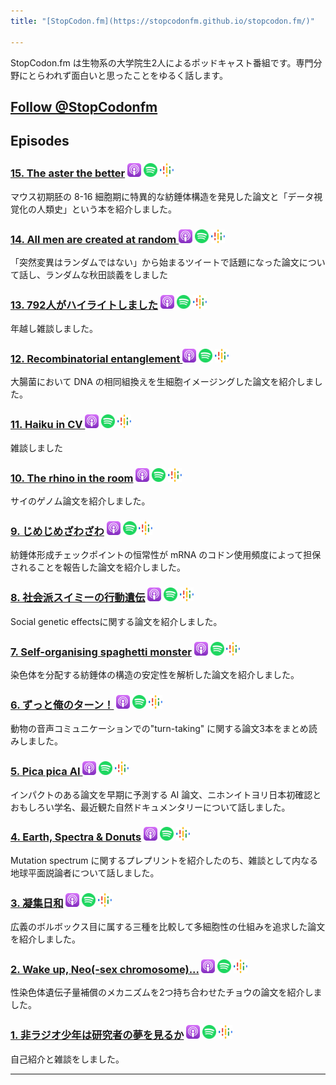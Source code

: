 ```yaml
---
title: "[StopCodon.fm](https://stopcodonfm.github.io/stopcodon.fm/)"

---
```

StopCodon.fm は生物系の大学院生2人によるポッドキャスト番組です。専門分野にとらわれず面白いと思ったことをゆるく話します。

<a href="https://twitter.com/StopCodonfm?ref_src=twsrc%5Etfw" class="twitter-follow-button" data-show-count="false">Follow @StopCodonfm</a><script async src="https://platform.twitter.com/widgets.js" charset="utf-8"></script>
------

## Episodes

### [ 15. The aster the better](episodes/015.html) [<img src="https://raw.githubusercontent.com/StopCodonfm/stopcodon/main/logos/apple-podcasts.png" width="22px">]() [<img src="https://raw.githubusercontent.com/StopCodonfm/stopcodon/main/logos/spotify.png" width="22px">]() [<img src="https://raw.githubusercontent.com/StopCodonfm/stopcodon/main/logos/google-podcasts.png" width="22px">]()

マウス初期胚の 8-16 細胞期に特異的な紡錘体構造を発見した論文と「データ視覚化の人類史」という本を紹介しました。

### [ 14. All men are created at random ](episodes/014.html) [<img src="https://raw.githubusercontent.com/StopCodonfm/stopcodon/main/logos/apple-podcasts.png" width="22px">](https://podcasts.apple.com/jp/podcast/14-all-men-are-created-at-random/id1572672009?i=1000549429623) [<img src="https://raw.githubusercontent.com/StopCodonfm/stopcodon/main/logos/spotify.png" width="22px">](https://open.spotify.com/episode/6QVQ7y0MsMSkmG7No4VsIN?si=48a0505cbd914d55) [<img src="https://raw.githubusercontent.com/StopCodonfm/stopcodon/main/logos/google-podcasts.png" width="22px">](https://podcasts.google.com/feed/aHR0cHM6Ly9hbmNob3IuZm0vcy81YjY0MGVhMC9wb2RjYXN0L3Jzcw/episode/M2IzZTE0NGUtOTBjZi00YzM2LWE0YjUtMjBlYTQ0OGYxMDVl?sa=X&ved=0CAUQkfYCahcKEwjg2NGC4tn1AhUAAAAAHQAAAAAQAQ)

「突然変異はランダムではない」から始まるツイートで話題になった論文について話し、ランダムな秋田談義をしました

### [ 13. 792人がハイライトしました](episodes/013.html) [<img src="https://raw.githubusercontent.com/StopCodonfm/stopcodon/main/logos/apple-podcasts.png" width="22px">](https://podcasts.apple.com/jp/podcast/13-792%E4%BA%BA%E3%81%8C%E3%83%8F%E3%82%A4%E3%83%A9%E3%82%A4%E3%83%88%E3%81%97%E3%81%BE%E3%81%97%E3%81%9F/id1572672009?i=1000547147070) [<img src="https://raw.githubusercontent.com/StopCodonfm/stopcodon/main/logos/spotify.png" width="22px">](https://open.spotify.com/episode/3K81D0RD2QoV24duEaIhEW) [<img src="https://raw.githubusercontent.com/StopCodonfm/stopcodon/main/logos/google-podcasts.png" width="22px">](https://podcasts.google.com/feed/aHR0cHM6Ly9hbmNob3IuZm0vcy81YjY0MGVhMC9wb2RjYXN0L3Jzcw/episode/ODAxNDU3OWMtM2MyZS00MGMwLWI4Y2YtOGExNjk0OWUxMmI0?sa=X&ved=0CAUQkfYCahcKEwj4rejW8KT1AhUAAAAAHQAAAAAQAQ)

年越し雑談しました。

### [ 12. Recombinatorial entanglement ](episodes/012.html) [<img src="https://raw.githubusercontent.com/StopCodonfm/stopcodon/main/logos/apple-podcasts.png" width="22px">](https://podcasts.apple.com/jp/podcast/12-recombinatorial-entanglement/id1572672009?i=1000545513900) [<img src="https://raw.githubusercontent.com/StopCodonfm/stopcodon/main/logos/spotify.png" width="22px">](https://open.spotify.com/episode/4GnKOLRhurgxYGAHbS1LIz) [<img src="https://raw.githubusercontent.com/StopCodonfm/stopcodon/main/logos/google-podcasts.png" width="22px">](https://podcasts.google.com/feed/aHR0cHM6Ly9hbmNob3IuZm0vcy81YjY0MGVhMC9wb2RjYXN0L3Jzcw/episode/NzNlMjI3MTEtOTE0Yi00ODEzLWJiMmUtOTkxNjQ4Nzk3MzYz?sa=X&ved=0CAUQkfYCahcKEwj4rejW8KT1AhUAAAAAHQAAAAAQAQ)

大腸菌において DNA の相同組換えを生細胞イメージングした論文を紹介しました。

### [ 11. Haiku in CV ](episodes/011.html) [<img src="https://raw.githubusercontent.com/StopCodonfm/stopcodon/main/logos/apple-podcasts.png" width="22px">](https://podcasts.apple.com/jp/podcast/11-haiku-in-cv/id1572672009?i=1000542761678) [<img src="https://raw.githubusercontent.com/StopCodonfm/stopcodon/main/logos/spotify.png" width="22px">](https://open.spotify.com/episode/6Iq0crjmRT1xCPW6T2siw6) [<img src="https://raw.githubusercontent.com/StopCodonfm/stopcodon/main/logos/google-podcasts.png" width="22px">](https://podcasts.google.com/feed/aHR0cHM6Ly9hbmNob3IuZm0vcy81YjY0MGVhMC9wb2RjYXN0L3Jzcw/episode/YmFkZDU0YzItNzEzNy00ZDBlLTgzODItNTQwMjNlYmQxOTIz?sa=X&ved=0CAUQkfYCahcKEwj4rejW8KT1AhUAAAAAHQAAAAAQAQ)

雑談しました

### [ 10. The rhino in the room](episodes/010.html) [<img src="https://raw.githubusercontent.com/StopCodonfm/stopcodon/main/logos/apple-podcasts.png" width="22px">](https://podcasts.apple.com/jp/podcast/10-the-rhino-in-the-room/id1572672009?i=1000542370343) [<img src="https://raw.githubusercontent.com/StopCodonfm/stopcodon/main/logos/spotify.png" width="22px">](https://open.spotify.com/episode/3rXOu12wV5AJyCswiSFvdY) [<img src="https://raw.githubusercontent.com/StopCodonfm/stopcodon/main/logos/google-podcasts.png" width="22px">](https://podcasts.google.com/feed/aHR0cHM6Ly9hbmNob3IuZm0vcy81YjY0MGVhMC9wb2RjYXN0L3Jzcw/episode/OTUyNGNmMTItOWY0MC00YmQzLWFmMDItNTI4NzMzMGNmNzk5?sa=X&ved=0CAUQkfYCahcKEwj4rejW8KT1AhUAAAAAHQAAAAAQAQ)

サイのゲノム論文を紹介しました。

### [ 9. じめじめざわざわ](episodes/009.html) [<img src="https://raw.githubusercontent.com/StopCodonfm/stopcodon/main/logos/apple-podcasts.png" width="22px">](https://podcasts.apple.com/jp/podcast/9-%E3%81%98%E3%82%81%E3%81%98%E3%82%81%E3%81%96%E3%82%8F%E3%81%96%E3%82%8F/id1572672009?i=1000536945070) [<img src="https://raw.githubusercontent.com/StopCodonfm/stopcodon/main/logos/spotify.png" width="22px">](https://open.spotify.com/episode/6iQsM3zhR4yU5OacLRTAu1) [<img src="https://raw.githubusercontent.com/StopCodonfm/stopcodon/main/logos/google-podcasts.png" width="22px">](https://podcasts.google.com/feed/aHR0cHM6Ly9hbmNob3IuZm0vcy81YjY0MGVhMC9wb2RjYXN0L3Jzcw/episode/MjQ4YWRhZmYtOGMxNS00NzQxLTlhZWEtY2JmYmQ4NjkwNjJk?sa=X&ved=0CAUQkfYCahcKEwj4rejW8KT1AhUAAAAAHQAAAAAQAQ)

紡錘体形成チェックポイントの恒常性が mRNA のコドン使用頻度によって担保されることを報告した論文を紹介しました。

### [ 8. 社会派スイミーの行動遺伝](episodes/008.html) [<img src="https://raw.githubusercontent.com/StopCodonfm/stopcodon/main/logos/apple-podcasts.png" width="22px">](https://podcasts.apple.com/jp/podcast/8-%E7%A4%BE%E4%BC%9A%E6%B4%BE%E3%82%B9%E3%82%A4%E3%83%9F%E3%83%BC%E3%81%AE%E8%A1%8C%E5%8B%95%E9%81%BA%E4%BC%9D/id1572672009?i=1000534905061) [<img src="https://raw.githubusercontent.com/StopCodonfm/stopcodon/main/logos/spotify.png" width="22px">](https://open.spotify.com/episode/6THyTmCfPlvJXeZ39w7mPK) [<img src="https://raw.githubusercontent.com/StopCodonfm/stopcodon/main/logos/google-podcasts.png" width="22px">](https://podcasts.google.com/feed/aHR0cHM6Ly9hbmNob3IuZm0vcy81YjY0MGVhMC9wb2RjYXN0L3Jzcw/episode/OWE3MmU4ZTQtZTYxNC00ZTM1LWJmOTEtOGRjOTM2NGUwZDUy?sa=X&ved=0CAUQkfYCahcKEwj4rejW8KT1AhUAAAAAHQAAAAAQAQ)

Social genetic effectsに関する論文を紹介しました。

### [ 7. Self-organising spaghetti monster](episodes/007.html) [<img src="https://raw.githubusercontent.com/StopCodonfm/stopcodon/main/logos/apple-podcasts.png" width="22px">](https://podcasts.apple.com/jp/podcast/7-self-organising-spaghetti-monster/id1572672009?i=1000532694865) [<img src="https://raw.githubusercontent.com/StopCodonfm/stopcodon/main/logos/spotify.png" width="22px">](https://open.spotify.com/episode/0A1o0v8cafj1fBuXNK9lr2) [<img src="https://raw.githubusercontent.com/StopCodonfm/stopcodon/main/logos/google-podcasts.png" width="22px">](https://podcasts.google.com/feed/aHR0cHM6Ly9hbmNob3IuZm0vcy81YjY0MGVhMC9wb2RjYXN0L3Jzcw/episode/MmUzYWQ5Y2MtNDFjMC00YTk5LTlkYmYtMDFiYWFkZWVkMWY5?sa=X&ved=0CAUQkfYCahcKEwj4rejW8KT1AhUAAAAAHQAAAAAQAQ)

染色体を分配する紡錘体の構造の安定性を解析した論文を紹介しました。

### [ 6. ずっと俺のターン！](episodes/006.html) [<img src="https://raw.githubusercontent.com/StopCodonfm/stopcodon/main/logos/apple-podcasts.png" width="22px">](https://podcasts.apple.com/jp/podcast/6-%E3%81%9A%E3%81%A3%E3%81%A8%E4%BF%BA%E3%81%AE%E3%82%BF%E3%83%BC%E3%83%B3/id1572672009?i=1000532635862) [<img src="https://raw.githubusercontent.com/StopCodonfm/stopcodon/main/logos/spotify.png" width="22px">](https://open.spotify.com/episode/671g3DTdf5SUajjdVj6QDT) [<img src="https://raw.githubusercontent.com/StopCodonfm/stopcodon/main/logos/google-podcasts.png" width="22px">](https://podcasts.google.com/feed/aHR0cHM6Ly9hbmNob3IuZm0vcy81YjY0MGVhMC9wb2RjYXN0L3Jzcw/episode/NTYxMDBkY2QtZGJmYy00OGI5LWIxODEtMzY4NmNlYzI4MTQ2?sa=X&ved=0CAUQkfYCahcKEwj4rejW8KT1AhUAAAAAHQAAAAAQAQ)

動物の音声コミュニケーションでの"turn-taking" に関する論文3本をまとめ読みしました。

### [ 5. Pica pica AI ](episodes/005.html) [<img src="https://raw.githubusercontent.com/StopCodonfm/stopcodon/main/logos/apple-podcasts.png" width="22px">](https://podcasts.apple.com/jp/podcast/5-pica-pica-ai/id1572672009?i=1000529364401) [<img src="https://raw.githubusercontent.com/StopCodonfm/stopcodon/main/logos/spotify.png" width="22px">](https://open.spotify.com/episode/49OHRR5ubGBLegqlRmH5kA) [<img src="https://raw.githubusercontent.com/StopCodonfm/stopcodon/main/logos/google-podcasts.png" width="22px">](https://podcasts.google.com/feed/aHR0cHM6Ly9hbmNob3IuZm0vcy81YjY0MGVhMC9wb2RjYXN0L3Jzcw/episode/OWYxZmQ5OTktOGM0OS00NzNmLWFjOTEtMzM3OWZkNjRkOTc2?sa=X&ved=0CAUQkfYCahcKEwj4rejW8KT1AhUAAAAAHQAAAAAQAQ)

インパクトのある論文を早期に予測する AI 論文、ニホンイトヨリ日本初確認とおもしろい学名、最近観た自然ドキュメンタリーについて話しました。

### [ 4. Earth, Spectra & Donuts](episodes/004.html) [<img src="https://raw.githubusercontent.com/StopCodonfm/stopcodon/main/logos/apple-podcasts.png" width="22px">](https://podcasts.apple.com/jp/podcast/4-earth-spectra-donuts/id1572672009?i=1000528765791) [<img src="https://raw.githubusercontent.com/StopCodonfm/stopcodon/main/logos/spotify.png" width="22px">](https://open.spotify.com/episode/24dQu2RJU7e0NZSGnUAZfs) [<img src="https://raw.githubusercontent.com/StopCodonfm/stopcodon/main/logos/google-podcasts.png" width="22px">](https://podcasts.google.com/feed/aHR0cHM6Ly9hbmNob3IuZm0vcy81YjY0MGVhMC9wb2RjYXN0L3Jzcw/episode/NmVmODI5ZGYtMmIwZi00NjRjLTk1YTQtOGY4ZGYyYjI4MDVi?sa=X&ved=0CAUQkfYCahcKEwj4rejW8KT1AhUAAAAAHQAAAAAQAQ)

Mutation spectrum に関するプレプリントを紹介したのち、雑談として内なる地球平面説論者について話しました。

### [ 3. 凝集日和](episodes/003.html) [<img src="https://raw.githubusercontent.com/StopCodonfm/stopcodon/main/logos/apple-podcasts.png" width="22px">](https://podcasts.apple.com/jp/podcast/3-%E5%87%9D%E9%9B%86%E6%97%A5%E5%92%8C/id1572672009?i=1000528467704) [<img src="https://raw.githubusercontent.com/StopCodonfm/stopcodon/main/logos/spotify.png" width="22px">](https://open.spotify.com/episode/4TD1VZ4LcjpfKL0GHjcPMq) [<img src="https://raw.githubusercontent.com/StopCodonfm/stopcodon/main/logos/google-podcasts.png" width="22px">](https://podcasts.google.com/feed/aHR0cHM6Ly9hbmNob3IuZm0vcy81YjY0MGVhMC9wb2RjYXN0L3Jzcw/episode/ZmVjYTA2NTAtZjNmNi00OTNjLWE2ZWEtMTJkNWI2YmI4MDAz?sa=X&ved=0CAUQkfYCahcKEwj4rejW8KT1AhUAAAAAHQAAAAAQAQ)

広義のボルボックス目に属する三種を比較して多細胞性の仕組みを追求した論文を紹介しました。

### [ 2. Wake up, Neo(-sex chromosome)...](episodes/002.html) [<img src="https://raw.githubusercontent.com/StopCodonfm/stopcodon/main/logos/apple-podcasts.png" width="22px">](https://podcasts.apple.com/jp/podcast/2-wake-up-neo-sex-chromosome/id1572672009?i=1000527858724) [<img src="https://raw.githubusercontent.com/StopCodonfm/stopcodon/main/logos/spotify.png" width="22px">](https://open.spotify.com/episode/37hyuxRHECBEMjAdCkSA0E) [<img src="https://raw.githubusercontent.com/StopCodonfm/stopcodon/main/logos/google-podcasts.png" width="22px">](https://podcasts.google.com/feed/aHR0cHM6Ly9hbmNob3IuZm0vcy81YjY0MGVhMC9wb2RjYXN0L3Jzcw/episode/NTllNGM0NmItNDE5Ni00MDNlLTg3MTgtNmRiOTQ3MDYxMWY4?sa=X&ved=0CAUQkfYCahcKEwj4rejW8KT1AhUAAAAAHQAAAAAQAQ)

性染色体遺伝子量補償のメカニズムを2つ持ち合わせたチョウの論文を紹介しました。

### [ 1. 非ラジオ少年は研究者の夢を見るか](episodes/001.html) [<img src="https://raw.githubusercontent.com/StopCodonfm/stopcodon/main/logos/apple-podcasts.png" width="22px">](https://podcasts.apple.com/jp/podcast/1-%E9%9D%9E%E3%83%A9%E3%82%B8%E3%82%AA%E5%B0%91%E5%B9%B4%E3%81%AF%E7%A0%94%E7%A9%B6%E8%80%85%E3%81%AE%E5%A4%A2%E3%82%92%E8%A6%8B%E3%82%8B%E3%81%8B/id1572672009?i=1000525747863) [<img src="https://raw.githubusercontent.com/StopCodonfm/stopcodon/main/logos/spotify.png" width="22px">](https://open.spotify.com/episode/08yPuMcuxz63d54xcG5o3E) [<img src="https://raw.githubusercontent.com/StopCodonfm/stopcodon/main/logos/google-podcasts.png" width="22px">](https://podcasts.google.com/feed/aHR0cHM6Ly9hbmNob3IuZm0vcy81YjY0MGVhMC9wb2RjYXN0L3Jzcw/episode/OWE2MDk0ODEtNmZjMC00MmUwLTg1MmItMzcxMDY3YTRmY2My?sa=X&ved=0CAUQkfYCahcKEwj4rejW8KT1AhUAAAAAHQAAAAAQAQ)

自己紹介と雑談をしました。


---

